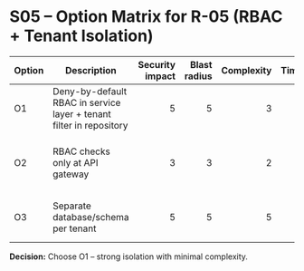 # S05 – Option Matrix for R-05 (RBAC + Tenant Isolation)

| Option | Description | Security impact | Blast radius | Complexity | Time | Dependencies | Benefit | Cost | Net | Note |
|--------|--------------|--------------------:|-----------------:|---------------:|---------------------:|-----------------:|---------:|------:|------:|------|
| O1 | Deny-by-default RBAC in service layer + tenant filter in repository | 5 | 5 | 3 | 2 | 2 | 10 | 7 | +3 | Best trade-off between security and complexity |
| O2 | RBAC checks only at API gateway | 3 | 3 | 2 | 2 | 2 | 6 | 6 | 0 | Easier but can be bypassed inside microservices |
| O3 | Separate database/schema per tenant | 5 | 5 | 5 | 4 | 4 | 10 | 13 | -3 | Very secure but high operational cost |

**Decision:** Choose O1 – strong isolation with minimal complexity.
